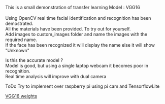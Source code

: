 This is a small demonstration of transfer learning 
Model : VGG16\
\
Using OpenCV real time facial identification and recognition has been demostrated. \
All the materials have been provided. 
To try out for yourself.\
Add images to custom_images folder and name the images with the required name. \
If the face has been recognized it will display the name else it will show "Unknown"

Is this the accurate model ? \
Model is good, but using a single laptop webcam it becomes poor in recognition.\
Real time analysis will improve with dual camera

ToDo
Try to implement over raspberry pi using pi cam and TensorflowLite

[VGG16 weights](https://drive.google.com/file/d/0Bz7KyqmuGsilT0J5dmRCM0ROVHc/view)

